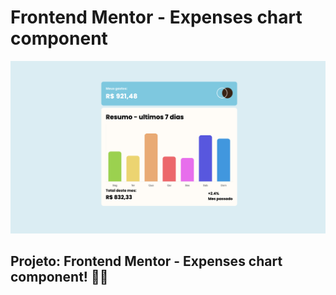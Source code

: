 # Frontend Mentor - Expenses chart component

![Design preview for the Expenses chart component coding challenge](./design/designer.png)

## Projeto: Frontend Mentor - Expenses chart component! 👋🚀
